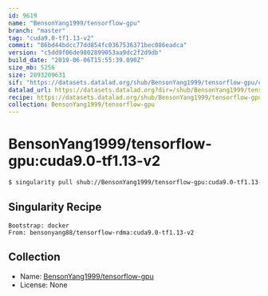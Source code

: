 ```yaml
---
id: 9619
name: "BensonYang1999/tensorflow-gpu"
branch: "master"
tag: "cuda9.0-tf1.13-v2"
commit: "86bd44bdcc77dd854fc0367536371bec086eadca"
version: "c5dd9f06de9802899053aa9dc2f2d9db"
build_date: "2019-06-06T15:55:39.090Z"
size_mb: 5256
size: 2893209631
sif: "https://datasets.datalad.org/shub/BensonYang1999/tensorflow-gpu/cuda9.0-tf1.13-v2/2019-06-06-86bd44bd-c5dd9f06/c5dd9f06de9802899053aa9dc2f2d9db.simg"
datalad_url: https://datasets.datalad.org?dir=/shub/BensonYang1999/tensorflow-gpu/cuda9.0-tf1.13-v2/2019-06-06-86bd44bd-c5dd9f06/
recipe: https://datasets.datalad.org/shub/BensonYang1999/tensorflow-gpu/cuda9.0-tf1.13-v2/2019-06-06-86bd44bd-c5dd9f06/Singularity
collection: BensonYang1999/tensorflow-gpu
---
```


# BensonYang1999/tensorflow-gpu:cuda9.0-tf1.13-v2

```bash
$ singularity pull shub://BensonYang1999/tensorflow-gpu:cuda9.0-tf1.13-v2
```

## Singularity Recipe

```singularity
Bootstrap: docker
From: bensonyang88/tensorflow-rdma:cuda9.0-tf1.13-v2
```

## Collection

 - Name: [BensonYang1999/tensorflow-gpu](https://github.com/BensonYang1999/tensorflow-gpu)
 - License: None

